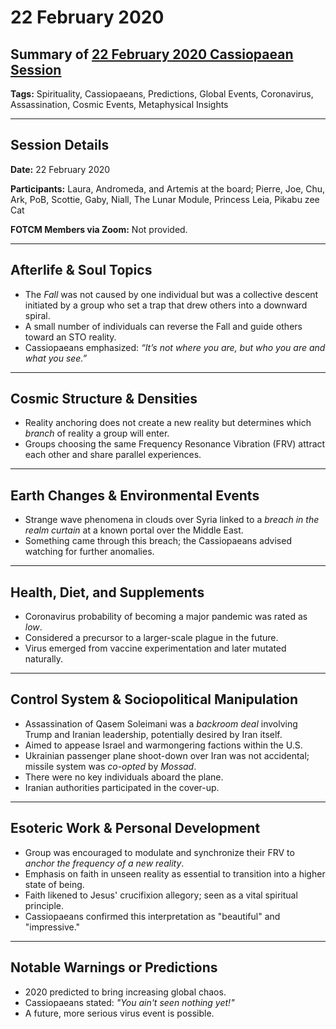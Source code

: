# 22 February 2020

## Summary of [22 February 2020 Cassiopaean Session](https://cassiopaea.org/forum/threads/session-22-february-2020.48349/#post-838137)

**Tags:** Spirituality, Cassiopaeans, Predictions, Global Events, Coronavirus, Assassination, Cosmic Events, Metaphysical Insights

---

## Session Details

**Date:** 22 February 2020

**Participants:** Laura, Andromeda, and Artemis at the board; Pierre, Joe, Chu, Ark, PoB, Scottie, Gaby, Niall, The Lunar Module, Princess Leia, Pikabu zee Cat

**FOTCM Members via Zoom:** Not provided.

---

## Afterlife & Soul Topics

- The *Fall* was not caused by one individual but was a collective descent initiated by a group who set a trap that drew others into a downward spiral.
- A small number of individuals can reverse the Fall and guide others toward an STO reality.
- Cassiopaeans emphasized: *“It’s not where you are, but who you are and what you see.”*

---

## Cosmic Structure & Densities

- Reality anchoring does not create a new reality but determines which *branch* of reality a group will enter.
- Groups choosing the same Frequency Resonance Vibration (FRV) attract each other and share parallel experiences.

---

## Earth Changes & Environmental Events

- Strange wave phenomena in clouds over Syria linked to a *breach in the realm curtain* at a known portal over the Middle East.
- Something came through this breach; the Cassiopaeans advised watching for further anomalies.

---

## Health, Diet, and Supplements

- Coronavirus probability of becoming a major pandemic was rated as *low*.
- Considered a precursor to a larger-scale plague in the future.
- Virus emerged from vaccine experimentation and later mutated naturally.

---

## Control System & Sociopolitical Manipulation

- Assassination of Qasem Soleimani was a *backroom deal* involving Trump and Iranian leadership, potentially desired by Iran itself.
- Aimed to appease Israel and warmongering factions within the U.S.
- Ukrainian passenger plane shoot-down over Iran was not accidental; missile system was *co-opted* by *Mossad*.
- There were no key individuals aboard the plane.
- Iranian authorities participated in the cover-up.

---

## Esoteric Work & Personal Development

- Group was encouraged to modulate and synchronize their FRV to *anchor the frequency of a new reality*.
- Emphasis on faith in unseen reality as essential to transition into a higher state of being.
- Faith likened to Jesus' crucifixion allegory; seen as a vital spiritual principle.
- Cassiopaeans confirmed this interpretation as "beautiful" and "impressive."

---

## Notable Warnings or Predictions

- 2020 predicted to bring increasing global chaos.
- Cassiopaeans stated: *"You ain't seen nothing yet!"*
- A future, more serious virus event is possible.



